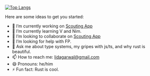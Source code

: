 [![Top Langs](https://github-readme-stats.vercel.app/api/top-langs/?username=omagarwal25&theme=radical)](https://github.com/anuraghazra/github-readme-stats)

Here are some ideas to get you started:

- 🔭 I’m currently working on [Scouting App](https://github.com/omagarwal25/scouting-app)
- 🌱 I’m currently learning V and Nim.
- 👯 I’m looking to collaborate on [Scouting App](https://github.com/omagarwal25/scouting-app)
- 🤔 I’m looking for help with FP.
- 💬 Ask me about type systems, my gripes with js/ts, and why rust is beautiful.
- 📫 How to reach me: lidagarwal@gmail.com
- 😄 Pronouns: he/him
- ⚡ Fun fact: Rust is cool.

